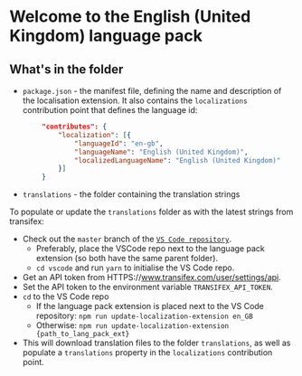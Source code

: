 # Welcome to the English (United Kingdom) language pack

## What's in the folder

-   `package.json` - the manifest file, defining the name and description of the
    localisation extension. It also contains the `localizations` contribution
    point that defines the language id:

```json
        "contributes": {
            "localization": [{
                "languageId": "en-gb",
                "languageName": "English (United Kingdom)",
                "localizedLanguageName": "English (United Kingdom)"
            }]
        }
```

-   `translations` - the folder containing the translation strings

To populate or update the `translations` folder as with the latest strings from
transifex:

-   Check out the `master` branch of the
    [`VS Code repository`](HTTPS://github.com/Microsoft/vscode).
    -   Preferably, place the VSCode repo next to the language pack extension
        (so both have the same parent folder).
    -   `cd vscode` and run `yarn` to initialise the VS Code repo.
-   Get an API token from HTTPS://www.transifex.com/user/settings/api.
-   Set the API token to the environment variable `TRANSIFEX_API_TOKEN`.
-   `cd` to the VS Code repo
    -   If the language pack extension is placed next to the VS Code repository:
        `npm run update-localization-extension en_GB`
    -   Otherwise:
        `npm run update-localization-extension {path_to_lang_pack_ext}`
-   This will download translation files to the folder `translations`, as well
    as populate a `translations` property in the `localizations` contribution
    point.
